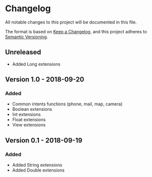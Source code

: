 # Changelog
All notable changes to this project will be documented in this file.

The format is based on [Keep a Changelog](https://keepachangelog.com/en/1.0.0/),
and this project adheres to [Semantic Versioning](https://semver.org/spec/v2.0.0.html).

## Unreleased
- Added Long extensions

## Version 1.0 - 2018-09-20
### Added
- Common intents functions (phone, mail, map, camera)
- Boolean extensions
- Int extensions
- Float extensions
- View extensions

## Version 0.1 - 2018-09-19
### Added
- Added String extensions
- Added Double extensions